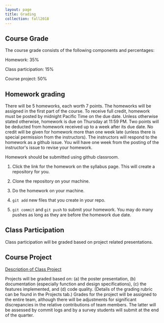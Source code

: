 ```yaml
---
layout: page
title: Grading
collection: fall2018
---
```


## Course Grade

The course grade consists of the following components and percentages:

Homework: 35%

Class participation: 15%

Course project: 50%

## Homework grading

There will be 5 homeworks, each worth 7 points.
The homeworks will be assigned in the first part of the course.
To receive full credit, homework must be posted by midnight Pacific Time on the due date.
Unless otherwise stated otherwise, homework is due on Thursday at 11:59 PM.
Two points will be deducted from homework received up to a week after its due date.
No credit will be given for homework more than one week late (unless there is special permission
from the instructors).
The instructors will respond to the homework as a github issue.
You will have one week from the posting of the instructor's issue to revise your homework.

Homework should be submitted using github classroom.

1. Click the link for the homework on the syllabus page. This will create
a repository for you.

1. Clone the repository on your machine.

1. Do the homework on your machine.

1. ``git add`` new files that you create in your repo.

1. ``git commit`` and ``git push`` to submit your homework. You may do many pushes as long
as they are before the homework due date.

## Class Participation

Class participation will be graded based on project related presentations.

## Course Project

[Description of Class Project](https://docs.google.com/document/d/14XfgSuko_hfYbNBq8agz31CxnmIJkw2Iz8yW0cs-mSY/edit?usp=sharing)

Projects will be graded based on:
(a) the poster presentation, (b) documentation
(especially function and design specifications), (c) the features implemented,
and (d) code quality.
(Details of the grading rubric can be found
in the Projects tab.)
Grades for the project will be assigned to the entire team, although
there will be adjustments
for significant discrepancies in
the relative contributions of team members.
The latter will be assessed by commit logs and by
a survey students will submit
at the end of the quarter.
